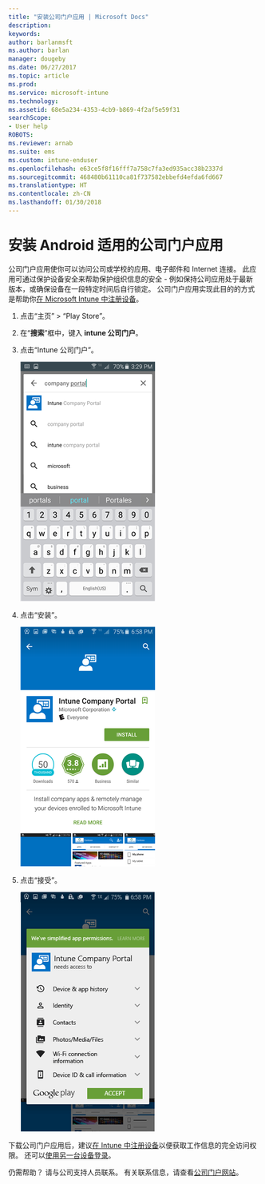 ```yaml
---
title: "安装公司门户应用 | Microsoft Docs"
description: 
keywords: 
author: barlanmsft
ms.author: barlan
manager: dougeby
ms.date: 06/27/2017
ms.topic: article
ms.prod: 
ms.service: microsoft-intune
ms.technology: 
ms.assetid: 68e5a234-4353-4cb9-b869-4f2af5e59f31
searchScope:
- User help
ROBOTS: 
ms.reviewer: arnab
ms.suite: ems
ms.custom: intune-enduser
ms.openlocfilehash: e63ce5f8f16fff7a758c7fa3ed935acc38b2337d
ms.sourcegitcommit: 468480b61110ca81f737582ebbefd4efda6fd667
ms.translationtype: HT
ms.contentlocale: zh-CN
ms.lasthandoff: 01/30/2018
---
```

# <a name="install-the-company-portal-app-for-android"></a>安装 Android 适用的公司门户应用

公司门户应用使你可以访问公司或学校的应用、电子邮件和 Internet 连接。 此应用可通过保护设备安全来帮助保护组织信息的安全 - 例如保持公司应用处于最新版本，或确保设备在一段特定时间后自行锁定。 公司门户应用实现此目的的方式是帮助你[在 Microsoft Intune 中注册设备](what-happens-if-you-install-the-company-portal-app-and-enroll-your-device-in-intune-android.md)。

1.  点击“主页” > “Play Store”。

2.  在“**搜索**”框中，键入 **intune 公司门户**。

3.  点击“Intune 公司门户”。

    ![android-search-company-portal](./media/and-cpinstall-1-search-cp.png)

4.  点击“安装”。

    ![android-install-company-portal](./media/and-cpinstall-2-install.png)

5.  点击“接受”。

    ![android-accept-company-portal-terms](./media/and-cpinstall-3-cp-accept.png)

下载公司门户应用后，建议[在 Intune 中注册设备](enroll-your-device-in-Intune-android.md)以便获取工作信息的完全访问权限。 还可以[使用另一台设备登录](https://docs.microsoft.com/intune-user-help/sign-in-to-the-company-portal#signing-in-from-another-device)。

仍需帮助？ 请与公司支持人员联系。 有关联系信息，请查看[公司门户网站](https://portal.manage.microsoft.com#HelpDeskDialog)。

